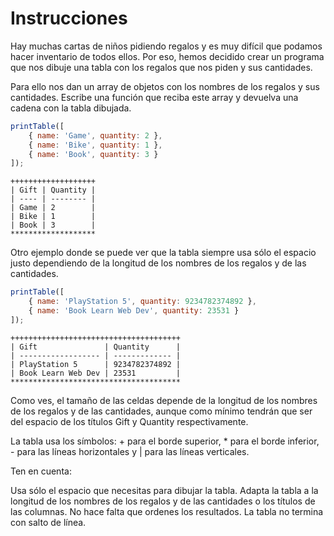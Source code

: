 # Instrucciones

Hay muchas cartas de niños pidiendo regalos y es muy difícil que podamos hacer inventario de todos ellos. Por eso, hemos decidido crear un programa que nos dibuje una tabla con los regalos que nos piden y sus cantidades.

Para ello nos dan un array de objetos con los nombres de los regalos y sus cantidades. Escribe una función que reciba este array y devuelva una cadena con la tabla dibujada.

```js
printTable([
	{ name: 'Game', quantity: 2 },
	{ name: 'Bike', quantity: 1 },
	{ name: 'Book', quantity: 3 }
]);
```

```
+++++++++++++++++++
| Gift | Quantity |
| ---- | -------- |
| Game | 2        |
| Bike | 1        |
| Book | 3        |
*******************
```

Otro ejemplo donde se puede ver que la tabla siempre usa sólo el espacio justo dependiendo de la longitud de los nombres de los regalos y de las cantidades.

```js
printTable([
	{ name: 'PlayStation 5', quantity: 9234782374892 },
	{ name: 'Book Learn Web Dev', quantity: 23531 }
]);
```

```
++++++++++++++++++++++++++++++++++++++
| Gift               | Quantity      |
| ------------------ | ------------- |
| PlayStation 5      | 9234782374892 |
| Book Learn Web Dev | 23531         |
**************************************
```

Como ves, el tamaño de las celdas depende de la longitud de los nombres de los regalos y de las cantidades, aunque como mínimo tendrán que ser del espacio de los títulos Gift y Quantity respectivamente.

La tabla usa los símbolos: + para el borde superior, \* para el borde inferior, - para las líneas horizontales y | para las líneas verticales.

Ten en cuenta:

Usa sólo el espacio que necesitas para dibujar la tabla.
Adapta la tabla a la longitud de los nombres de los regalos y de las cantidades o los títulos de las columnas.
No hace falta que ordenes los resultados.
La tabla no termina con salto de línea.
